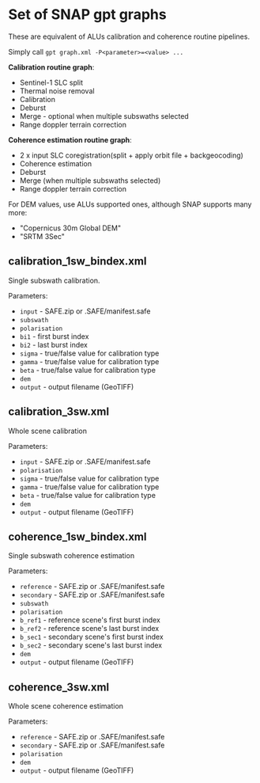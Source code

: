 # Set of SNAP gpt graphs

These are equivalent of ALUs calibration and coherence routine pipelines.

Simply call `gpt graph.xml -P<parameter>=<value> ...`

**Calibration routine graph**:
* Sentinel-1 SLC split
* Thermal noise removal
* Calibration
* Deburst
* Merge - optional when multiple subswaths selected
* Range doppler terrain correction

**Coherence estimation routine graph**:
* 2 x input SLC coregistration(split + apply orbit file + backgeocoding)
* Coherence estimation
* Deburst
* Merge (when multiple subswaths selected)
* Range doppler terrain correction  

For DEM values, use ALUs supported ones, although SNAP supports many more:
* "Copernicus 30m Global DEM"
* "SRTM 3Sec"

## calibration_1sw_bindex.xml

Single subswath calibration.

Parameters:
* `input` - SAFE.zip or .SAFE/manifest.safe
* `subswath`
* `polarisation`
* `bi1` - first burst index
* `bi2` - last burst index
* `sigma` - true/false value for calibration type
* `gamma` - true/false value for calibration type
* `beta` - true/false value for calibration type
* `dem`
* `output` - output filename (GeoTIFF)

## calibration_3sw.xml

Whole scene calibration

Parameters:
* `input` - SAFE.zip or .SAFE/manifest.safe
* `polarisation`
* `sigma` - true/false value for calibration type
* `gamma` - true/false value for calibration type
* `beta` - true/false value for calibration type
* `dem`
* `output` - output filename (GeoTIFF)

## coherence_1sw_bindex.xml

Single subswath coherence estimation

Parameters:
* `reference` - SAFE.zip or .SAFE/manifest.safe
* `secondary` - SAFE.zip or .SAFE/manifest.safe
* `subswath`
* `polarisation`
* `b_ref1` - reference scene's first burst index
* `b_ref2` - reference scene's last burst index
* `b_sec1` - secondary scene's first burst index
* `b_sec2` - secondary scene's last burst index
* `dem`
* `output` - output filename (GeoTIFF)


## coherence_3sw.xml

Whole scene coherence estimation

Parameters:
* `reference` - SAFE.zip or .SAFE/manifest.safe
* `secondary` - SAFE.zip or .SAFE/manifest.safe
* `polarisation`
* `dem`
* `output` - output filename (GeoTIFF)
